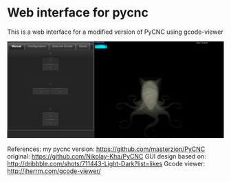 # Web interface for pycnc

This is a web interface for a modified version of PyCNC using gcode-viewer


![Screenshot](https://github.com/masterzion/pycncweb/blob/master/doc/screen.png)


References:
my pycnc version:  https://github.com/masterzion/PyCNC
original:  https://github.com/Nikolay-Kha/PyCNC
GUI design based on: http://dribbble.com/shots/711443-Light-Dark?list=likes
Gcode viewer: http://jherrm.com/gcode-viewer/
